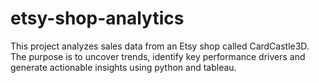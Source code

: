 # etsy-shop-analytics
This project analyzes sales data from an Etsy shop called CardCastle3D. The purpose is to uncover trends, identify key performance drivers and generate actionable insights using python and tableau.
